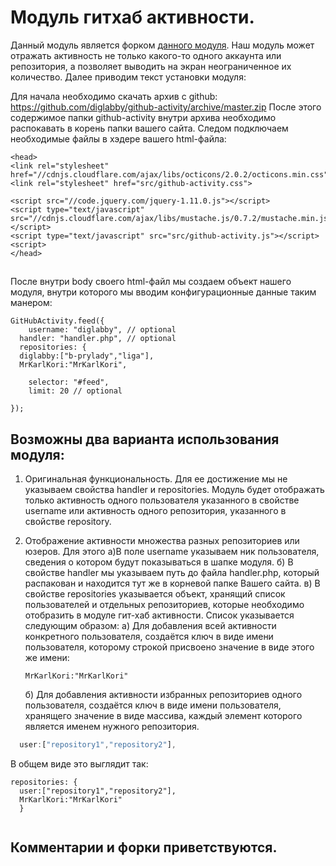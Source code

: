 # Модуль гитхаб активности.


Данный модуль является форком [данного модуля](https://github.com/caseyscarborough/github-activity). Наш модуль может отражать активность не только
какого-то одного аккаунта или репозитория, а позволяет выводить на экран неограниченное их количество. Далее приводим текст установки  модуля: 


Для начала необходимо скачать архив с github: https://github.com/diglabby/github-activity/archive/master.zip После этого содержимое папки github-activity внутри архива необходимо распокавать в корень папки вашего сайта. Следом подключаем необходимые файлы в хэдере вашего html-файла:


```
<head>
<link rel="stylesheet" href="//cdnjs.cloudflare.com/ajax/libs/octicons/2.0.2/octicons.min.css">
<link rel="stylesheet" href="src/github-activity.css">

<script src="//code.jquery.com/jquery-1.11.0.js"></script>
<script type="text/javascript" src="//cdnjs.cloudflare.com/ajax/libs/mustache.js/0.7.2/mustache.min.js"></script>
<script type="text/javascript" src="src/github-activity.js"></script>
<script>
</head>

```
## 
После внутри body своего html-файл мы создаем объект нашего модуля, внутри которого мы вводим конфигурационные данные таким манером:
```
GitHubActivity.feed({
	username: "diglabby", // optional
  handler: "handler.php", // optional
  repositories: {
  diglabby:["b-prylady","liga"],
  MrKarlKori:"MrKarlKori",
	
	selector: "#feed",
	limit: 20 // optional
  
});

```
## Возможны два варианта использования модуля:
1) Оригинальная функциональность. Для ее достижение мы не указываем свойства handler и repositories. Модуль будет отображать только активность одного пользователя указанного в свойстве username или активность одного репозитория, указанного в  свойстве repository. 
2) Отображение активности множества разных репозиториев или юзеров. Для этого 
   a)В поле username указываем ник пользователя, сведения о котором будут показываться в шапке модуля. 
   б) В свойстве handler мы указываем путь до файла handler.php, который  распакован и находится тут же в корневой папке Вашего сайта. 
   в) В свойстве repositories указывается объект, хранящий список пользователей и отдельных репозиториев, которые необходимо отобразить в модуле гит-хаб активности. 
   Список указывается следующим образом: 
   а) Для добавления всей активности конкретного пользователя, создаётся ключ в виде имени пользователя, которому строкой присвоено значение в виде этого же имени:
   ```
   MrKarlKori:"MrKarlKori"
   
   ```
   
   
   б) Для добавления активности избранных репозиториев одного пользователя, создаётся ключ в виде имени пользователя, хранящего значение в виде массива, каждый элемент которого является именем нужного репозитория.
```js
  user:["repository1","repository2"],
```
  В общем виде это выглядит так:
```
repositories: {
  user:["repository1","repository2"],
  MrKarlKori:"MrKarlKori"
  }
  
```
   

## Комментарии и форки приветствуются.
